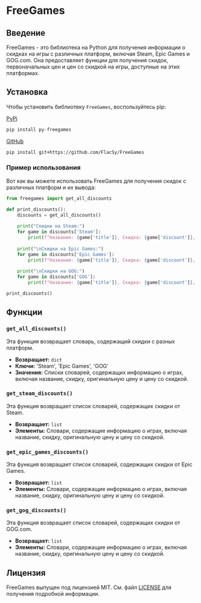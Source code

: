 # FreeGames

## Введение

FreeGames - это библиотека на Python для получения информации о скидках на игры с различных платформ, включая Steam, Epic Games и GOG.com. Она предоставляет функции для получения скидок, первоначальных цен и цен со скидкой на игры, доступные на этих платформах.

## Установка

Чтобы установить библиотеку `FreeGames`, воспользуйтесь pip:

[PyPi](https://pypi.org/project/py-freegames)
```bash
pip install py-freegames
```
[GitHub](https://github.com/FlacSy/FreeGames)
```bash
pip install git+https://github.com/FlacSy/FreeGames
```

### Пример использования

Вот как вы можете использовать FreeGames для получения скидок с различных платформ и их вывода:

```python
from freegames import get_all_discounts

def print_discounts():
    discounts = get_all_discounts()
    
    print("Скидки на Steam:")
    for game in discounts['Steam']:
        print(f"Название: {game['title']}, Скидка: {game['discount']}, Оригинальная цена: {game['original_price']}, Цена со скидкой: {game['discounted_price']}")
    
    print("\nСкидки на Epic Games:")
    for game in discounts['Epic Games']:
        print(f"Название: {game['title']}, Скидка: {game['discount']}, Оригинальная цена: {game['original_price']}, Цена со скидкой: {game['discounted_price']}")
    
    print("\nСкидки на GOG:")
    for game in discounts['GOG']:
        print(f"Название: {game['title']}, Скидка: {game['discount']}, Оригинальная цена: {game['original_price']}, Цена со скидкой: {game['discounted_price']}")

print_discounts()
```

## Функции

### `get_all_discounts()`

Эта функция возвращает словарь, содержащий скидки с разных платформ.

- **Возвращает:** `dict`
- **Ключи:** 'Steam', 'Epic Games', 'GOG'
- **Значения:** Списки словарей, содержащих информацию о играх, включая название, скидку, оригинальную цену и цену со скидкой.

### `get_steam_discounts()`

Эта функция возвращает список словарей, содержащих скидки от Steam.

- **Возвращает:** `list`
- **Элементы:** Словари, содержащие информацию о играх, включая название, скидку, оригинальную цену и цену со скидкой.

### `get_epic_games_discounts()`

Эта функция возвращает список словарей, содержащих скидки от Epic Games.

- **Возвращает:** `list`
- **Элементы:** Словари, содержащие информацию о играх, включая название, скидку, оригинальную цену и цену со скидкой.

### `get_gog_discounts()`

Эта функция возвращает список словарей, содержащих скидки от GOG.com.

- **Возвращает:** `list`
- **Элементы:** Словари, содержащие информацию о играх, включая название, скидку, оригинальную цену и цену со скидкой.

## Лицензия

FreeGames выпущен под лицензией MIT. См. файл [LICENSE](https://github.com/FlacSy/FreeGames/LICENSE) для получения подробной информации.